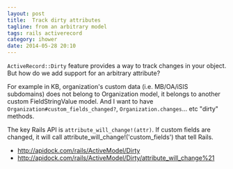 ```yaml
---
layout: post
title:  Track dirty attributes
tagline: from an arbitrary model
tags: rails activerecord
category: ihower
date: 2014-05-28 20:10
---
```

`ActiveRecord::Dirty` feature provides a way to track changes in your object. But how do we add support for an arbitrary attribute?

For example in KB, organization's custom data (i.e. MB/OA/iSIS subdomains) does not belong to Organization model, it belongs to another custom FieldStringValue model. And I want to have `Organization#custom_fields_changed?`, `Organization.changes`... etc "dirty" methods.

The key Rails API is `attribute_will_change!(attr)`. If custom fields are changed, it will call attribute_will_change!('custom_fields') that tell Rails.

- <http://apidock.com/rails/ActiveModel/Dirty>
- <http://apidock.com/rails/ActiveModel/Dirty/attribute_will_change%21>
